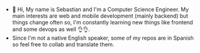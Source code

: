 - 👋 Hi, My name is Sebastian and I'm a Computer Science Engineer. My main interests are web and mobile development (mainly backend) but things change often so, I'm constantly learning new things like frontend and some devops as well 👌👌.
- Since I'm not a native English speaker, some of my repos are in Spanish so feel free to collab and translate them.
  

